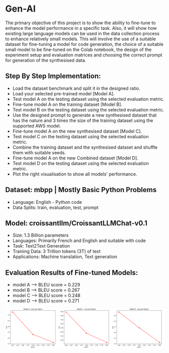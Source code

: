 # Gen-AI
The primary objective of this project is to show the ability to fine-tune to enhance the
model performance in a specific task. Also, it will show how existing large language
models can be used in the data collection process to enhance relatively small models.
This will involve the use of a suitable dataset for fine-tuning a model for code generation,
the choice of a suitable small model to be fine-tuned on the Colab notebook, the design
of the experiment setup and evaluation matrices and choosing the correct prompt for
generation of the synthesised data.

## Step By Step Implementation:
  * Load the dataset benchmark and split it in the designed ratio.
  * Load your selected pre-trained model [Model A].
  * Test model A on the testing dataset using the selected evaluation metric.
  * Fine-tune model A on the training dataset [Model B].
  * Test model B on the testing dataset using the selected evaluation metric.
  * Use the designed prompt to generate a new synthesised dataset that has the
  nature and 3 times the size of the training dataset using the supported AWS
  model.
  * Fine-tune model A on the new synthesised dataset [Model C].
  * Test model C on the testing dataset using the selected evaluation metric.
  * Combine the training dataset and the synthesised dataset and shuffle them with
  suitable seeds.
  * Fine-tune model A on the new Combined dataset [Model D].
  * Test model D on the testing dataset using the selected evaluation metric.
  * Plot the right visualisation to show all models' performance.


## Dataset: mbpp | Mostly Basic Python Problems
  * Language: English - Python code
  * Data Splits: train, evaluation, test, prompt
    

## Model: croissantllm/CroissantLLMChat-v0.1
  * Size: 1.3 Billion parameters
  * Languages: Primarily French and English and suitable with code
  * Task: Text2Text Generation
  * Training Data: 3 Trillion tokens (3T) of text
  * Applications: Machine translation, Text generation
    
  
## Evaluation Results of Fine-tuned Models:
  * model A  —> BLEU score = 0.229
  * model B  —> BLEU score = 0.267
  * model C  —> BLEU score = 0.248
  * model D  —> BLEU score = 0.271


![alt text](https://github.com/mehrdad-bhm/Gen-AI/blob/main/Evaluation%20Results.png)
